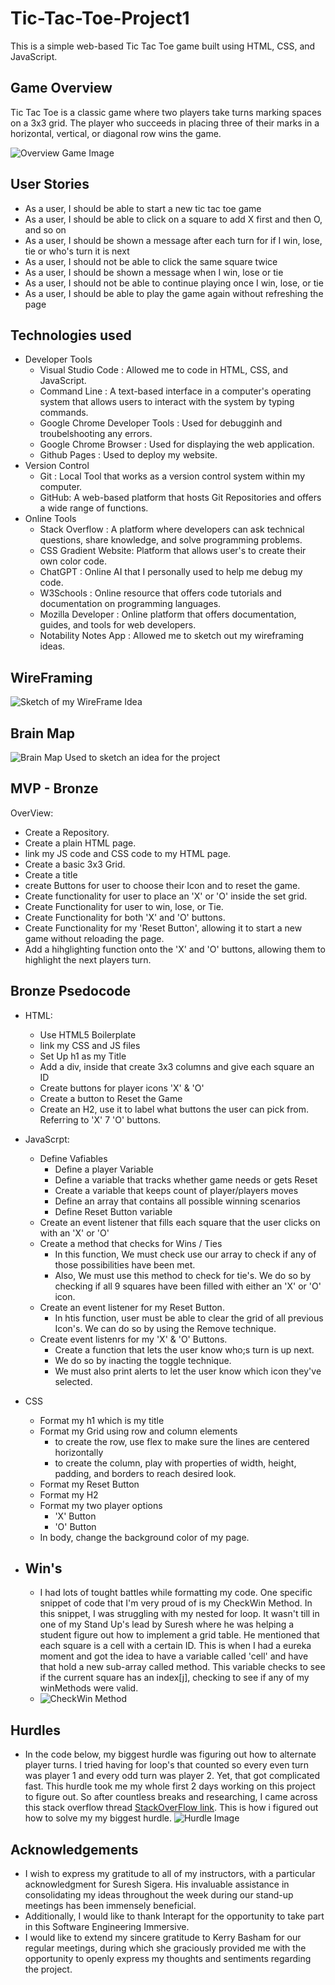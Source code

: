 # Tic-Tac-Toe-Project1
This is a simple web-based Tic Tac Toe game built using HTML, CSS, and JavaScript.
## Game Overview
Tic Tac Toe is a classic game where two players take turns marking spaces on a 3x3 grid. The player who succeeds in placing three of their marks in a horizontal, vertical, or diagonal row wins the game.

  ![Overview Game Image](https://media.git.generalassemb.ly/user/50083/files/e1b388de-c43c-4e6f-9d43-585b606d039a)

## User Stories
  - As a user, I should be able to start a new tic tac toe game
  - As a user, I should be able to click on a square to add X first and then O, and so on
  - As a user, I should be shown a message after each turn for if I win, lose, tie or who's turn it is next
  - As a user, I should not be able to click the same square twice
  - As a user, I should be shown a message when I win, lose or tie
  - As a user, I should not be able to continue playing once I win, lose, or tie
  - As a user, I should be able to play the game again without refreshing the page

## Technologies used
- Developer Tools
   - Visual Studio Code : Allowed me to code in HTML, CSS, and JavaScript.
   - Command Line : A text-based interface in a computer's operating system that allows users to interact with the system by typing commands.
   - Google Chrome Developer Tools : Used for debugginh and troubelshooting any errors.
   - Google Chrome Browser : Used for displaying the web application.
   - Github Pages : Used to deploy my website. 
- Version Control
   - Git : Local Tool that works as a version control system within my computer.
   - GitHub: A web-based platform that hosts Git Repositories and offers a wide range of functions. 
- Online Tools
   - Stack Overflow : A platform where developers can ask technical questions, share knowledge, and solve programming problems.
   - CSS Gradient Website: Platform that allows user's to create their own color code. 
   - ChatGPT : Online AI that I personally used to help me debug my code. 
   - W3Schools : Online resource that offers code tutorials and documentation on programming languages. 
   - Mozilla Developer : Online platform that offers documentation, guides, and tools for web developers. 
   - Notability Notes App : Allowed me to sketch out my wireframing ideas. 

## WireFraming
![ Sketch of my WireFrame Idea](https://media.git.generalassemb.ly/user/50083/files/92964a51-ad77-4f70-8876-cf47843ffa9f)

## Brain Map 
![ Brain Map Used to sketch an idea for the project](https://media.git.generalassemb.ly/user/50083/files/4d020032-f38b-45df-a190-539052fd00e3)

## MVP - Bronze 
OverView:
-   Create a Repository. 
-   Create a plain HTML page.
-   link my JS code and CSS code to my HTML page.
-   Create a basic 3x3 Grid. 
-   Create a title
-   create Buttons for user to choose their Icon and to reset the game.
-   Create functionality for user to place an 'X' or 'O' inside the set grid. 
-   Create Functionality for user to win, lose, or Tie.
-   Create Functionality for both 'X' and 'O' buttons.
-   Create Functionality for my 'Reset Button', allowing it to start a new game without reloading the page. 
-   Add a hihglighting function onto the 'X' and 'O' buttons, allowing them to highlight the next players turn.

## Bronze Psedocode

- HTML:
    - Use HTML5 Boilerplate
    - link my CSS and JS files
    - Set Up h1 as my Title
    - Add a div, inside that create 3x3 columns and give each square an ID
    - Create buttons for player icons 'X' & 'O'
    - Create a button to Reset the Game 
    - Create an H2, use it to label what buttons the user can pick from. Referring to 'X' 7 'O' buttons.
    
- JavaScrpt:
    - Define Vafiables
         - Define a player Variable
         - Define a variable that tracks whether game needs or gets Reset
         - Create a variable that keeps count of player/players moves
         - Define an array that contains all possible winning scenarios
         - Define Reset Button variable
   -  Create an event listener that fills each square that the user clicks on with an 'X' or 'O'
   -  Create a method that checks for Wins / Ties
         - In this function, We must check use our array to check if any of those possibilities have been met. 
         - Also, We must use this method to check for tie's. We do so by checking if all 9 squares have been filled with either an 'X' or 'O' icon. 
   -  Create an event listener for my Reset Button.
         - In htis function, user must be able to clear the grid of all previous Icon's. We can do so by using the Remove technique.
   -  Create event listenrs for my 'X' & 'O' Buttons.
         - Create a function that lets the user know who;s turn is up next.
         - We do so by inacting the toggle technique. 
         - We must also print alerts to let the user know which icon they've selected. 

- CSS
   - Format my h1 which is my title
   - Format my Grid using row and column elements
     - to create the row, use flex to make sure the lines are centered horizontally
     - to create the column, play with properties of width, height, padding, and borders to reach desired look. 
   - Format my Reset Button
   - Format my H2
   - Format my two player options
     - 'X' Button
     - 'O' Button
   - In body, change the background color of my page. 

- ## Win's
  - I had lots of tought battles while formatting my code. One specific snippet of code that I'm very proud of is my CheckWin Method. In this snippet, I was struggling with my nested for loop. It wasn't till in one of my Stand Up's lead by Suresh where he was helping a student figure out how to implement a grid table. He mentioned that each square is a cell with a certain ID. This is when I had a eureka moment and got the idea to have a variable called 'cell' and have that hold a new sub-array called method. This variable checks to see if the current square has an index[j], checking to see if any of my winMethods were valid.
  - ![ CheckWin Method](https://media.git.generalassemb.ly/user/50083/files/77a498e7-1073-4b31-985b-6e36d35ab4c6)
  
## Hurdles 
 - In the code below, my biggest hurdle was figuring out how to alternate player turns. I tried having for loop's that counted so every even turn was player 1 and every odd turn was player 2. Yet, that got complicated fast. This hurdle took me my whole first 2 days working on this project to figure out. So after countless breaks and researching, I came across this stack overflow thread [StackOverFlow link](https://stackoverflow.com/questions/60527719/javascript-alternate-player-turns-and-changing-colours). This is how i figured out how to solve my my biggest hurdle. 
 ![Hurdle Image](https://media.git.generalassemb.ly/user/50083/files/a8dbcdef-4e7b-4941-a7e3-51c854e9c63c)
 
 ## Acknowledgements
  - I wish to express my gratitude to all of my instructors, with a particular acknowledgment for Suresh Sigera. His invaluable assistance in consolidating my ideas throughout the week during our stand-up meetings has been immensely beneficial. 
  -  Additionally, I would like to thank Interapt for the opportunity to take part in this Software Engineering Immersive.
  - I would like to extend my sincere gratitude to Kerry Basham for our regular meetings, during which she graciously provided me with the opportunity to openly express my thoughts and sentiments regarding the project.
   
   
